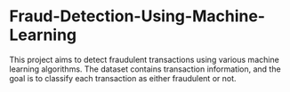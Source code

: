 # Fraud-Detection-Using-Machine-Learning
This project aims to detect fraudulent transactions using various machine learning algorithms. The dataset contains transaction information, and the goal is to classify each transaction as either fraudulent or not.
